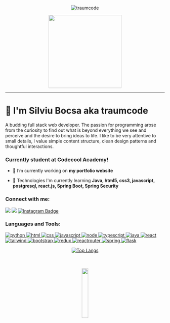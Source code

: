 <p align="center"> <img src="https://komarev.com/ghpvc/?username=traumcode&label=Profile%20views&color=0e75b6&style=flat" alt="traumcode" /> </p>
<p align="center">
  <img src="https://miro.medium.com/max/2048/1*OohqW5DGh9CQS4hLY5FXzA.png" height="230"/>
</p>
<hr>

<h1>👋 I'm Silviu Bocsa aka traumcode</h1>
<p>A budding full stack web developer. The passion for programming arose from the curiosity to find out what is beyond everything we see and perceive and the desire to bring ideas to life. I like to be very attentive to small details, I value simple content structure, clean design patterns and thoughtful interactions.</p>
<h3>Currently student at Codecool Academy!</h3>


- 🔭 I’m currently working on **my portfolio website**

- 🌱 Technologies I'm currently learning **Java, html5, css3, javascript, postgresql, react.js, Spring Boot, Spring Security**


<h3 align="left">Connect with me:</h3>
<p align="left">
<a href="https://www.linkedin.com/in/silviu-bocsa/" rel="nofollow"><img src="https://img.shields.io/badge/LinkedIn-0077B5?style=for-the-badge&logo=linkedin&logoColor=white" data-canonical-src="https://img.shields.io/badge/-LinkedIn-blue?style=flat&amp;logo=Linkedin&amp;logoColor=white&amp;link=https://www.linkedin.com/in/silviu-bocsa/" style="max-width: 100%;"></a>
<a href="mailto:silviubocsa@gmail.com"><img src="https://img.shields.io/badge/Gmail-D14836?style=for-the-badge&logo=gmail&logoColor=white" data-canonical-src="https://img.shields.io/badge/Gmail-red?style=flat&amp;logo=Gmail&amp;logoColor=white&amp;link=mailto:silviubocsa@gmail.com" style="max-width: 100%;"></a>
<a href="https://instagram.com/exacustodian" rel="nofollow"><img src="https://img.shields.io/badge/Instagram-E4405F?style=for-the-badge&logo=instagram&logoColor=white" alt="Instagram Badge" data-canonical-src="https://img.shields.io/badge/-exacustodian-purple?style=flat-square&amp;logo=instagram&amp;logoColor=white&amp;link=https://instagram.com/exacustodian/" style="max-width: 100%;"></a>
</p>

<h3 align="left">Languages and Tools:</h3>
<p align="left"> 
<a href="https://getbootstrap.com" target="_blank"> <img src="https://img.shields.io/badge/Python-3776AB?style=for-the-badge&logo=python&logoColor=white" alt="python"/> </a><a href="https://getbootstrap.com" target="_blank"> <img src="https://img.shields.io/badge/HTML-239120?style=for-the-badge&logo=html5&logoColor=white" alt="html"/> </a><a href="https://getbootstrap.com" target="_blank"> <img src="https://img.shields.io/badge/CSS-239120?&style=for-the-badge&logo=css3&logoColor=white" alt="css"/> </a><a href="https://getbootstrap.com" target="_blank"> <img src="https://img.shields.io/badge/JavaScript-F7DF1E?style=for-the-badge&logo=javascript&logoColor=black" alt="javascript"/> </a><a href="https://getbootstrap.com" target="_blank"> <img src="https://img.shields.io/badge/Node.js-43853D?style=for-the-badge&logo=node.js&logoColor=white" alt="node"/> </a><a href="https://getbootstrap.com" target="_blank"> <img src="https://img.shields.io/badge/TypeScript-007ACC?style=for-the-badge&logo=typescript&logoColor=white" alt="typescript"/> </a><a href="https://getbootstrap.com" target="_blank"> <img src="https://img.shields.io/badge/Java-ED8B00?style=for-the-badge&logo=java&logoColor=white" alt="java"/> </a><a href="https://getbootstrap.com" target="_blank"> <img src="https://img.shields.io/badge/React-20232A?style=for-the-badge&logo=react&logoColor=61DAFB" alt="react"/> </a><a href="https://getbootstrap.com" target="_blank"> <img src="https://img.shields.io/badge/Tailwind_CSS-38B2AC?style=for-the-badge&logo=tailwind-css&logoColor=white" alt="tailwind"/> </a><a href="https://getbootstrap.com" target="_blank"> <img src="https://img.shields.io/badge/Bootstrap-563D7C?style=for-the-badge&logo=bootstrap&logoColor=white" alt="bootstrap"/> </a><a href="https://getbootstrap.com" target="_blank"> <img src="https://img.shields.io/badge/Redux-593D88?style=for-the-badge&logo=redux&logoColor=white" alt="redux"/> </a><a href="https://getbootstrap.com" target="_blank"> <img src="https://img.shields.io/badge/React_Router-CA4245?style=for-the-badge&logo=react-router&logoColor=white" alt="reactrouter"/> </a><a href="https://getbootstrap.com" target="_blank"> <img src="https://img.shields.io/badge/Spring-6DB33F?style=for-the-badge&logo=spring&logoColor=white" alt="spring"/> </a><a href="https://getbootstrap.com" target="_blank"> <img src="https://img.shields.io/badge/Flask-000000?style=for-the-badge&logo=flask&logoColor=white" alt="flask"/> </a>    
  

</p>

<p align="center">  <a href="https://github.com/traumcode/github-readme-stats"><img src="https://camo.githubusercontent.com/e93c0f514d1afa754301d79a9261cab819730ffdcc216d79cc4a661ac111c215/68747470733a2f2f6769746875622d726561646d652d73746174732e76657263656c2e6170702f6170692f746f702d6c616e67732f3f757365726e616d653d666c6f61726564656d61692673686f775f69636f6e733d74727565267468656d653d6461726b" alt="Top Langs" data-canonical-src="https://github-readme-stats.vercel.app/api/top-langs/?username=traumcode&amp;show_icons=true&amp;theme=dark" style="max-width: 100%;"></a>
</p>
<p>
  <p align="center">
  <br />
  <br />
  <img src="https://media.giphy.com/media/jpVnC65DmYeyRL4LHS/giphy.gif" width="20%">
</p>
</p>
